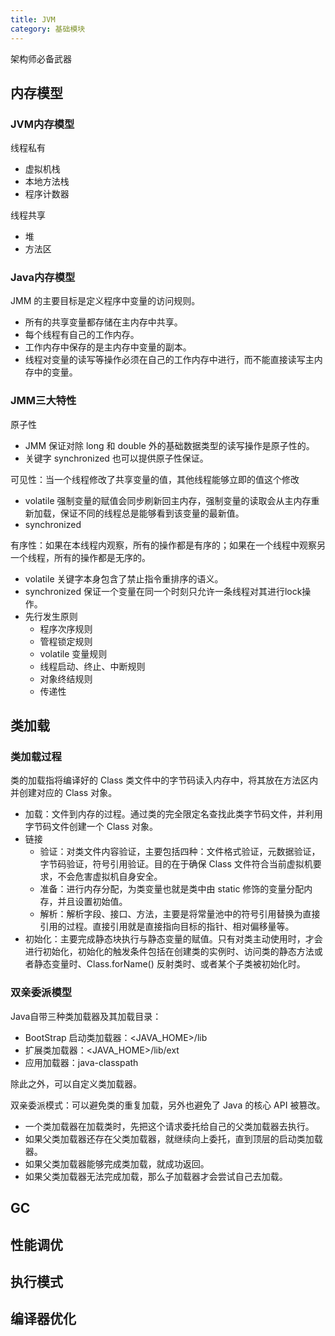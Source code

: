 ```yaml
---
title: JVM
category: 基础模块
---
```


架构师必备武器
<!-- more -->

## 内存模型

### JVM内存模型

线程私有

- 虚拟机栈
- 本地方法栈
- 程序计数器

线程共享

- 堆
- 方法区

### Java内存模型

JMM 的主要目标是定义程序中变量的访问规则。

- 所有的共享变量都存储在主内存中共享。
- 每个线程有自己的工作内存。
- 工作内存中保存的是主内存中变量的副本。
- 线程对变量的读写等操作必须在自己的工作内存中进行，而不能直接读写主内存中的变量。

### JMM三大特性

原子性

- JMM 保证对除 long 和 double 外的基础数据类型的读写操作是原子性的。
- 关键字 synchronized 也可以提供原子性保证。

可见性：当一个线程修改了共享变量的值，其他线程能够立即的值这个修改

- volatile 强制变量的赋值会同步刷新回主内存，强制变量的读取会从主内存重新加载，保证不同的线程总是能够看到该变量的最新值。
- synchronized

有序性：如果在本线程内观察，所有的操作都是有序的；如果在一个线程中观察另一个线程，所有的操作都是无序的。

- volatile 关键字本身包含了禁止指令重排序的语义。
- synchronized 保证一个变量在同一个时刻只允许一条线程对其进行lock操作。
- 先行发生原则
  - 程序次序规则
  - 管程锁定规则
  - volatile 变量规则
  - 线程启动、终止、中断规则
  - 对象终结规则
  - 传递性

## 类加载

### 类加载过程

类的加载指将编译好的 Class 类文件中的字节码读入内存中，将其放在方法区内并创建对应的 Class 对象。

- 加载：文件到内存的过程。通过类的完全限定名查找此类字节码文件，并利用字节码文件创建一个 Class 对象。
- 链接
  - 验证：对类文件内容验证，主要包括四种：文件格式验证，元数据验证，字节码验证，符号引用验证。目的在于确保 Class 文件符合当前虚拟机要求，不会危害虚拟机自身安全。
  - 准备：进行内存分配，为类变量也就是类中由 static 修饰的变量分配内存，并且设置初始值。
  - 解析：解析字段、接口、方法，主要是将常量池中的符号引用替换为直接引用的过程。直接引用就是直接指向目标的指针、相对偏移量等。
- 初始化：主要完成静态块执行与静态变量的赋值。只有对类主动使用时，才会进行初始化，初始化的触发条件包括在创建类的实例时、访问类的静态方法或者静态变量时、Class.forName() 反射类时、或者某个子类被初始化时。

### 双亲委派模型

Java自带三种类加载器及其加载目录：

- BootStrap 启动类加载器：<JAVA_HOME>/lib
- 扩展类加载器：<JAVA_HOME>/lib/ext
- 应用加载器：java-classpath

除此之外，可以自定义类加载器。

双亲委派模式：可以避免类的重复加载，另外也避免了 Java 的核心 API 被篡改。

- 一个类加载器在加载类时，先把这个请求委托给自己的父类加载器去执行。
- 如果父类加载器还存在父类加载器，就继续向上委托，直到顶层的启动类加载器。
- 如果父类加载器能够完成类加载，就成功返回。
- 如果父类加载器无法完成加载，那么子加载器才会尝试自己去加载。

## GC

## 性能调优

## 执行模式

## 编译器优化
